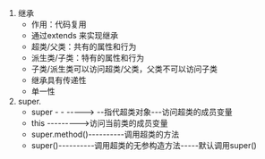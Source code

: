 1. 继承
   - 作用：代码复用
   - 通过extends 来实现继承
   - 超类/父类：共有的属性和行为
   - 派生类/子类：特有的属性和行为
   - 子类/派生类可以访问超类/父类，父类不可以访问子类
   - 继承具有传递性
   - 单一性
2. super.
   - super  - - -----> --指代超类对象---访问超类的成员变量
   - this --------->访问当前类的成员变量
   - super.method()----------调用超类的方法
   - super()----------调用超类的无参构造方法-----默认调用super()



































